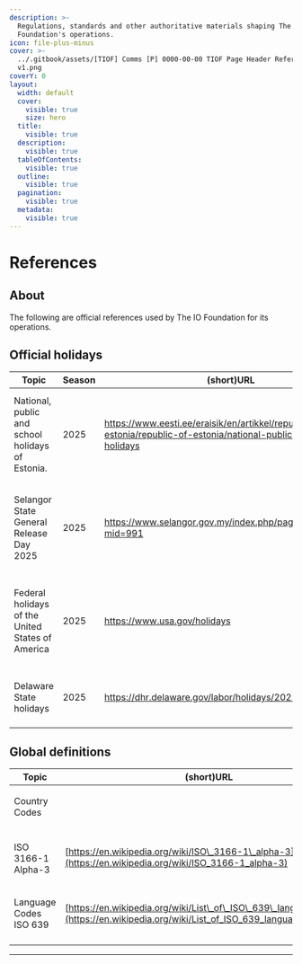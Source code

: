 ```yaml
---
description: >-
  Regulations, standards and other authoritative materials shaping The IO
  Foundation's operations.
icon: file-plus-minus
cover: >-
  ../.gitbook/assets/[TIOF] Comms [P] 0000-00-00 TIOF Page Header References XXX
  v1.png
coverY: 0
layout:
  width: default
  cover:
    visible: true
    size: hero
  title:
    visible: true
  description:
    visible: true
  tableOfContents:
    visible: true
  outline:
    visible: true
  pagination:
    visible: true
  metadata:
    visible: true
---
```


# References

## About

The following are official references used by The IO Foundation for its operations.

## Official holidays

<table><thead><tr><th>Topic</th><th width="109.857177734375">Season</th><th>(short)URL</th><th>Notes</th></tr></thead><tbody><tr><td>National, public and school holidays of Estonia.</td><td>2025</td><td><a href="https://www.eesti.ee/eraisik/en/artikkel/republic-of-estonia/republic-of-estonia/national-public-and-school-holidays">https://www.eesti.ee/eraisik/en/artikkel/republic-of-estonia/republic-of-estonia/national-public-and-school-holidays</a></td><td>Determines official holidays for TIOF Members under the Estonian jurisdiction.</td></tr><tr><td>Selangor State General Release Day 2025</td><td>2025</td><td><a href="https://www.selangor.gov.my/index.php/pages/view/7500?mid=991">https://www.selangor.gov.my/index.php/pages/view/7500?mid=991</a></td><td>Determines official holidays for TIOF Members under the Malaysian jurisdiction.</td></tr><tr><td>Federal holidays of the United States of America</td><td>2025</td><td><a href="https://www.usa.gov/holidays">https://www.usa.gov/holidays</a></td><td>Determines official holidays for TIOF Members under the USA jurisdiction.</td></tr><tr><td>Delaware State holidays</td><td>2025</td><td><a href="https://dhr.delaware.gov/labor/holidays/2025.shtml">https://dhr.delaware.gov/labor/holidays/2025.shtml</a></td><td>for TIOF Members under the Delaware jurisdiction.</td></tr></tbody></table>



## Global definitions

| Topic                                       | (short)URL                                                                                                                        | Notes |
| ------------------------------------------- | --------------------------------------------------------------------------------------------------------------------------------- | ----- |
| <p>Country Codes<br>ISO 3166-1 Alpha-3</p> | [https://en.wikipedia.org/wiki/ISO\_3166-1\_alpha-3](https://en.wikipedia.org/wiki/ISO_3166-1_alpha-3)                            |       |
| <p>Language Codes<br>ISO 639</p>            | [https://en.wikipedia.org/wiki/List\_of\_ISO\_639\_language\_codes](https://en.wikipedia.org/wiki/List_of_ISO_639_language_codes) |       |
|                                             |                                                                                                                                   |       |



***


